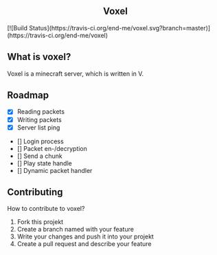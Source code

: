<h2 align="center">Voxel</h2>
[![Build Status](https://travis-ci.org/end-me/voxel.svg?branch=master)](https://travis-ci.org/end-me/voxel)
 
## What is voxel?
Voxel is a minecraft server, which is written in V.

## Roadmap
- [x] Reading packets
- [x] Writing packets
- [x] Server list ping
- [] Login process
- [] Packet en-/decryption
- [] Send a chunk
- [] Play state handle
- [] Dynamic packet handler

## Contributing
How to contribute to voxel?
1. Fork this projekt
2. Create a branch named with your feature
3. Write your changes and push it into your projekt
4. Create a pull request and describe your feature
